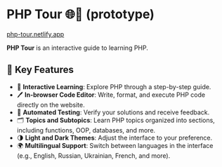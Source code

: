 # PHP Tour 🌐🐘 (prototype)


[php-tour.netlify.app](https://php-tour.netlify.app)

**PHP Tour** is an interactive guide to learning PHP.

## 📖 Key Features

- 🚀 **Interactive Learning**: Explore PHP through a step-by-step guide.
- 🖊️ **In-browser Code Editor**: Write, format, and execute PHP code directly on the website.
- 🧪 **Automated Testing**: Verify your solutions and receive feedback.
- 🗂️ **Topics and Subtopics**: Learn PHP topics organized into sections, including functions, OOP, databases, and more.
- 🌗 **Light and Dark Themes**: Adjust the interface to your preference.
- 🌍 **Multilingual Support**: Switch between languages in the interface (e.g., English, Russian, Ukrainian, French, and more).
